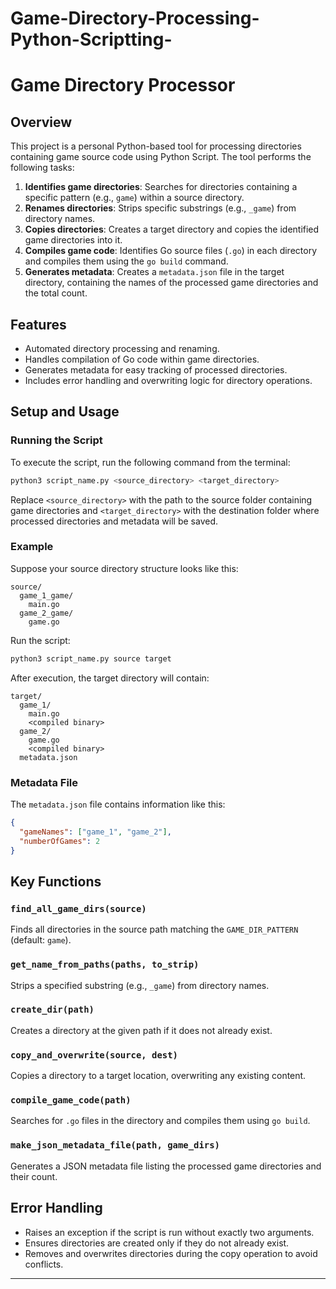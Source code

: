 # Game-Directory-Processing-Python-Scriptting-
# Game Directory Processor

## Overview

This project is a personal Python-based tool for processing directories containing game source code using Python Script. The tool performs the following tasks:

1. **Identifies game directories**: Searches for directories containing a specific pattern (e.g., `game`) within a source directory.
2. **Renames directories**: Strips specific substrings (e.g., `_game`) from directory names.
3. **Copies directories**: Creates a target directory and copies the identified game directories into it.
4. **Compiles game code**: Identifies Go source files (`.go`) in each directory and compiles them using the `go build` command.
5. **Generates metadata**: Creates a `metadata.json` file in the target directory, containing the names of the processed game directories and the total count.

## Features

- Automated directory processing and renaming.
- Handles compilation of Go code within game directories.
- Generates metadata for easy tracking of processed directories.
- Includes error handling and overwriting logic for directory operations.

## Setup and Usage

### Running the Script
To execute the script, run the following command from the terminal:

```bash
python3 script_name.py <source_directory> <target_directory>
```

Replace `<source_directory>` with the path to the source folder containing game directories and `<target_directory>` with the destination folder where processed directories and metadata will be saved.

### Example

Suppose your source directory structure looks like this:

```
source/
  game_1_game/
    main.go
  game_2_game/
    game.go
```

Run the script:

```bash
python3 script_name.py source target
```

After execution, the target directory will contain:

```
target/
  game_1/
    main.go
    <compiled binary>
  game_2/
    game.go
    <compiled binary>
  metadata.json
```

### Metadata File
The `metadata.json` file contains information like this:

```json
{
  "gameNames": ["game_1", "game_2"],
  "numberOfGames": 2
}
```

## Key Functions

### `find_all_game_dirs(source)`
Finds all directories in the source path matching the `GAME_DIR_PATTERN` (default: `game`).

### `get_name_from_paths(paths, to_strip)`
Strips a specified substring (e.g., `_game`) from directory names.

### `create_dir(path)`
Creates a directory at the given path if it does not already exist.

### `copy_and_overwrite(source, dest)`
Copies a directory to a target location, overwriting any existing content.

### `compile_game_code(path)`
Searches for `.go` files in the directory and compiles them using `go build`.

### `make_json_metadata_file(path, game_dirs)`
Generates a JSON metadata file listing the processed game directories and their count.

## Error Handling

- Raises an exception if the script is run without exactly two arguments.
- Ensures directories are created only if they do not already exist.
- Removes and overwrites directories during the copy operation to avoid conflicts.

---

